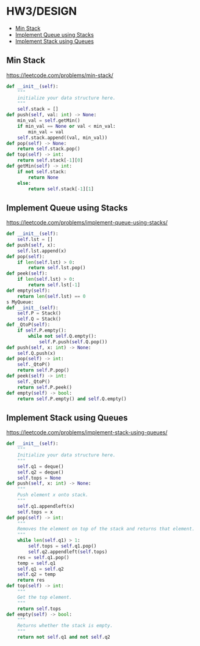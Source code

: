 # HW3/DESIGN

+ [Min Stack](#min-stack)
+ [Implement Queue using Stacks](#implement-queue-using-stacks)
+ [Implement Stack using Queues](#implement-stack-using-queues)
<!---->
## Min Stack

https://leetcode.com/problems/min-stack/

```python
def __init__(self):
    """
    initialize your data structure here.
    """
    self.stack = []
def push(self, val: int) -> None:
    min_val = self.getMin()
    if min_val == None or val < min_val:
        min_val = val
    self.stack.append((val, min_val))
def pop(self) -> None:
    return self.stack.pop()
def top(self) -> int:
    return self.stack[-1][0]
def getMin(self) -> int:
    if not self.stack:
        return None
    else:
        return self.stack[-1][1]

```

## Implement Queue using Stacks

https://leetcode.com/problems/implement-queue-using-stacks/

```python
def __init__(self):
    self.lst = []
def push(self, x):
    self.lst.append(x)
def pop(self):
    if len(self.lst) > 0:
        return self.lst.pop()
def peek(self):
    if len(self.lst) > 0:
        return self.lst[-1]
def empty(self):
    return len(self.lst) == 0
s MyQueue:
def __init__(self):
    self.P = Stack()
    self.Q = Stack()
def _QtoP(self):
    if self.P.empty():
        while not self.Q.empty():
            self.P.push(self.Q.pop())
def push(self, x: int) -> None:
    self.Q.push(x)
def pop(self) -> int:
    self._QtoP()
    return self.P.pop()
def peek(self) -> int:
    self._QtoP()
    return self.P.peek()
def empty(self) -> bool:
    return self.P.empty() and self.Q.empty()
```

## Implement Stack using Queues

https://leetcode.com/problems/implement-stack-using-queues/

```python
def __init__(self):
    """
    Initialize your data structure here.
    """
    self.q1 = deque()
    self.q2 = deque()
    self.tops = None
def push(self, x: int) -> None:
    """
    Push element x onto stack.
    """
    self.q1.appendleft(x)
    self.tops = x
def pop(self) -> int:
    """
    Removes the element on top of the stack and returns that element.
    """
    while len(self.q1) > 1:
        self.tops = self.q1.pop()
        self.q2.appendleft(self.tops)
    res = self.q1.pop()
    temp = self.q1
    self.q1 = self.q2
    self.q2 = temp
    return res
def top(self) -> int:
    """
    Get the top element.
    """
    return self.tops
def empty(self) -> bool:
    """
    Returns whether the stack is empty.
    """
    return not self.q1 and not self.q2
```

